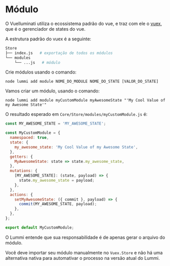 # Módulo

O Vuelluminati utiliza o ecossistema padrão do vue, e traz com ele o [vuex](https://vuex.vuejs.org/), que é o gerenciador de states do vue.

A estrutura padrão do vuex é a seguinte:
``` sh
Store
├── index.js   # exportação de todos os módulos
└── modules
    └── ...js   # módulo
```

Crie módulos usando o comando:

```
node lummi add module NOME_DO_MODULE NOME_DO_STATE [VALOR_DO_STATE]
```

Vamos criar um módulo, usando o comando:

```
node lummi add module myCustomModule myAwesomeState "'My Cool Value of my Awesome State'"
```

O resultado esperado em `Core/Store/modules/myCustomModule.js` é:

``` javascript
const MY_AWESOME_STATE = 'MY_AWESOME_STATE';

const MyCustomModule = {
  namespaced: true,
  state: {
    my_awesome_state: 'My Cool Value of my Awesome State',
  },
  getters: {
    MyAwesomeState: state => state.my_awesome_state,
  },
  mutations: {
    [MY_AWESOME_STATE]: (state, payload) => {
      state.my_awesome_state = payload;
    },
  },
  actions: {
    setMyAwesomeState: ({ commit }, payload) => {
      commit(MY_AWESOME_STATE, payload);
    },
  },
};

export default MyCustomModule;
```

O Lummi entende que sua responsabilidade é de apenas gerar o arquivo do módulo.

Você deve importar seu módulo manualmente no `Vuex.Store` e não há uma alternativa nativa para automativar o processo na versão atual do Lummi.
